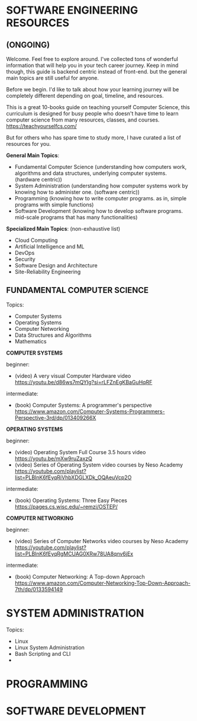 # SOFTWARE ENGINEERING RESOURCES
## (ONGOING)

Welcome. Feel free to explore around. I've collected tons of wonderful information that will help you in your tech career journey. Keep in mind though, this guide is backend centric instead of front-end. but the general main topics are still useful for anyone.

Before we begin. I'd like to talk about how your learning journey will be completely different depending on goal, timeline, and resources.

This is a great 10-books guide on teaching yourself Computer Science, this curriculum is designed for busy people who doesn't have time to learn computer science from many resources, classes, and courses.
https://teachyourselfcs.com/

But for others who has spare time to study more, I have curated a list of resources for you.

**General Main Topics**:
- Fundamental Computer Science (understanding how computers work, algorithms and data structures, underlying computer systems. (hardware centric))
- System Administration (understanding how computer systems work by knowing how to administer one. (software centric))
- Programming (knowing how to write computer programs. as in, simple programs with simple functions)
- Software Development (knowing how to develop software programs. mid-scale programs that has many functionalities)

**Specialized Main Topics**: (non-exhaustive list)
- Cloud Computing
- Artificial Intelligence and ML
- DevOps
- Security
- Software Design and Architecture
- Site-Reliability Engineering

  
## FUNDAMENTAL COMPUTER SCIENCE

Topics:
- Computer Systems
- Operating Systems
- Computer Networking
- Data Structures and Algorithms
- Mathematics

**COMPUTER SYSTEMS**  

beginner:
- (video) A very visual Computer Hardware video
  https://youtu.be/d86ws7mQYIg?si=rLFZnEgKBaGuHqRF
  
intermediate:
- (book) Computer Systems: A programmer's perspective
  https://www.amazon.com/Computer-Systems-Programmers-Perspective-3rd/dp/013409266X

**OPERATING SYSTEMS**  

beginner:
- (video) Operating System Full Course 3.5 hours video
  https://youtu.be/mXw9ruZaxzQ
- (video) Series of Operating System video courses by Neso Academy
  https://youtube.com/playlist?list=PLBlnK6fEyqRiVhbXDGLXDk_OQAeuVcp2O
  
intermediate:
- (book) Operating Systems: Three Easy Pieces
  https://pages.cs.wisc.edu/~remzi/OSTEP/

**COMPUTER NETWORKING**  

beginner:
- (video) Series of Computer Networks video courses by Neso Academy
  https://youtube.com/playlist?list=PLBlnK6fEyqRgMCUAG0XRw78UA8qnv6jEx
  
intermediate:
- (book) Computer Networking: A Top-down Approach
  https://www.amazon.com/Computer-Networking-Top-Down-Approach-7th/dp/0133594149


# SYSTEM ADMINISTRATION

Topics:
- Linux
- Linux System Administration
- Bash Scripting and CLI
- 

# PROGRAMMING

# SOFTWARE DEVELOPMENT
